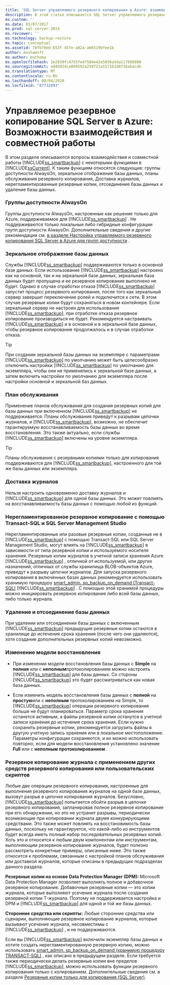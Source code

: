 ```yaml
---
title: 'SQL Server управляемого резервного копирования в Azure: взаимодействие и сосуществование | Документация Майкрософт'
description: В этой статье описывается SQL Server управляемого резервного копирования для Microsoft Azure взаимодействия и сосуществования с несколькими функциями в SQL Server 2014.
ms.custom: ''
ms.date: 03/07/2017
ms.prod: sql-server-2014
ms.reviewer: ''
ms.technology: backup-restore
ms.topic: conceptual
ms.assetid: 78fb78ed-653f-45fe-a02a-a66519bfee1b
author: mashamsft
ms.author: mathoma
ms.openlocfilehash: 2e2839fc4755fe47504e42e5058a5da117888900
ms.sourcegitcommit: ad4d92dce894592a259721a1571b1d8736abacdb
ms.translationtype: MT
ms.contentlocale: ru-RU
ms.lasthandoff: 08/04/2020
ms.locfileid: "87732893"
---
```

# <a name="sql-server-managed-backup-to-azure-interoperability-and-coexistence"></a>Управляемое резервное копирование SQL Server в Azure: Возможности взаимодействия и совместной работы
  В этом разделе описываются вопросы взаимодействия и совместной работы [!INCLUDE[ss_smartbackup](../includes/ss-smartbackup-md.md)] с некоторыми функциями в [!INCLUDE[ssCurrent](../includes/sscurrent-md.md)]. К таким функциям относятся следующие: группы доступности AlwaysOn, зеркальное отображение базы данных, планы обслуживания резервного копирования, Доставка журналов, нерегламентированные резервные копии, отсоединение базы данных и удаление базы данных.  
  
### <a name="alwayson-availability-groups"></a>Группы доступности AlwaysOn  
 Группы доступности AlwaysOn, настроенные как решение только для Azure, поддерживаемое для [!INCLUDE[ss_smartbackup](../includes/ss-smartbackup-md.md)] . Не поддерживаются только локальные либо гибридные конфигурации групп доступности AlwaysOn. Дополнительные сведения и другие рекомендации см. [в разделе Настройка управляемого резервного копирования SQL Server в Azure для групп доступности](../../2014/database-engine/setting-up-sql-server-managed-backup-to-windows-azure-for-availability-groups.md) .  
  
### <a name="database-mirroring"></a>Зеркальное отображение базы данных  
 Службы [!INCLUDE[ss_smartbackup](../includes/ss-smartbackup-md.md)] поддерживаются только в основной базе данных. Если использование [!INCLUDE[ss_smartbackup](../includes/ss-smartbackup-md.md)] настроено как на основной, так и на зеркальной базе данных, зеркальная база данных будет пропущена и ее резервное копирование выполнено не будет. Однако в случае отработки отказа [!INCLUDE[ss_smartbackup](../includes/ss-smartbackup-md.md)] запустит процесс резервного копирования, после того как зеркальный сервер завершит переключение ролей и подключится к сети. В этом случае резервные копии будут сохраняться в новом контейнере. Если зеркальный сервер не настроен для использования [!INCLUDE[ss_smartbackup](../includes/ss-smartbackup-md.md)], при отработке отказа резервное копирование производиться не будет. Рекомендуется настраивать [!INCLUDE[ss_smartbackup](../includes/ss-smartbackup-md.md)] и в основной и в зеркальной базе данных, чтобы резервное копирование продолжалось и в случае отработки отказа.  
  
> [!TIP]  
>  При создании зеркальной базы данных на экземпляре с параметрами [!INCLUDE[ss_smartbackup](../includes/ss-smartbackup-md.md)] по умолчанию может быть целесообразно отключить настройки [!INCLUDE[ss_smartbackup](../includes/ss-smartbackup-md.md)] по умолчанию для экземпляра, чтобы они не применялись к зеркальной базе данных, а затем включить настройки по умолчанию для экземпляра после настройки основной и зеркальной баз данных.  
  
### <a name="maintenance-plan"></a>План обслуживания  
 Применение планов обслуживания для создания резервных копий для базы данных при включенном [!INCLUDE[ss_smartbackup](../includes/ss-smartbackup-md.md)] не поддерживается. Планы обслуживания приведут к разрывам цепочки журналов, и [!INCLUDE[ss_smartbackup](../includes/ss-smartbackup-md.md)], возможно, не обеспечит гарантируемую восстанавливаемость базы данных во время восстановления. Это также актуально, если службы [!INCLUDE[ss_smartbackup](../includes/ss-smartbackup-md.md)] включены на уровне экземпляра.  
  
> [!TIP]  
>  Планы обслуживания с резервными копиями только для копирования поддерживаются для [!INCLUDE[ss_smartbackup](../includes/ss-smartbackup-md.md)], настроенного для той же базы данных или экземпляра.  
  
### <a name="log-shipping"></a>Доставка журналов  
 Нельзя настроить одновременно доставку журналов и [!INCLUDE[ss_smartbackup](../includes/ss-smartbackup-md.md)] для одной базы данных. Это может повлиять на восстанавливаемость базы данных с помощью любой из функций.  
  
### <a name="ad-hoc-backups-using-transact-sql-and-sql-server-management-studio"></a>Нерегламентированное резервное копирование с помощью Transact-SQL и SQL Server Management Studio  
 Нерегламентированные или разовые резервные копии, созданные не в [!INCLUDE[ss_smartbackup](../includes/ss-smartbackup-md.md)] с помощью Transact-SQL или SQL Server Management Studio, могут влиять на [!INCLUDE[ss_smartbackup](../includes/ss-smartbackup-md.md)] в зависимости от типа резервной копии и используемого носителя хранения. Резервные копии журналов в учетной записи хранения Azure [!INCLUDE[ss_smartbackup](../includes/ss-smartbackup-md.md)] , отличной от используемой, или других назначений, отличных от службы хранилища BLOB-объектов Azure, приведут к разрыву цепочки журналов. Для запуска резервного копирования в включенных базах данных рекомендуется использовать хранимую процедуру [smart_admin. sp_backup_on_demand &#40;Transact-SQL&#41;](/sql/relational-databases/system-stored-procedures/managed-backup-sp-backup-on-demand-transact-sql) [!INCLUDE[ss_smartbackup](../includes/ss-smartbackup-md.md)] . С помощью этой хранимой процедуры можно инициировать резервное копирование либо всей базы данных, либо только журнала.  
  
### <a name="drop-database-and-detach-database"></a>Удаление и отсоединение базы данных  
 При удалении или отсоединении базы данных с включенным [!INCLUDE[ss_smartbackup](../includes/ss-smartbackup-md.md)] предыдущие резервные копии остаются в хранилище до истечения срока хранения (после чего они удаляются), хотя создание дополнительных резервных копий невозможно.  
  
### <a name="changes-to-recovery-model"></a>Изменение модели восстановления  
  
-   При изменении модели восстановления базы данных с **Simple** на **полная** или с **неполным**протоколированием можно настроить [!INCLUDE[ss_smartbackup](../includes/ss-smartbackup-md.md)] для базы данных. Со стороны [!INCLUDE[ss_smartbackup](../includes/ss-smartbackup-md.md)] это будет рассматриваться как новая база данных.  
  
-   Если изменить модель восстановления базы данных с **полной** на **простую**или с **неполным** протоколированием на Simple, то [!INCLUDE[ss_smartbackup](../includes/ss-smartbackup-md.md)] операции резервного копирования больше не будут планироваться. Параметр срока хранения останется активным, а файлы резервной копии останутся в учетной записи хранения до истечения срока хранения. Если нужно сохранить резервные копии, рекомендуется загрузить файлы в другую учетную запись хранения или в локальное местоположение. Параметры конфигурации сохраняются, и их можно использовать повторно, если для модели восстановления установлено значение **Full** или с **неполным протоколированием** .  
  
### <a name="log-backups-using-other-backup-tools-or-custom-scripts"></a>Резервное копирование журнала с применением других средств резервного копирования или пользовательских скриптов  
 Любые две операции резервного копирования, настроенные для выполнения резервного копирования журналов на одной базе данных, вызовут разрыв в цепочке копирования журналов. Безусловно, [!INCLUDE[ss_smartbackup](../includes/ss-smartbackup-md.md)] попытается обойти разрыв в цепочке резервного копирования, запланировав полное резервное копирование при его обнаружении, но это не устранит разрывы, периодически возникающие при копировании журнала двумя конкурирующими средствами. Это также может повлиять на восстановимость базы данных, поскольку не гарантируется, что какой-либо из инструментов будет всегда иметь полный набор последовательных резервных копий. Хоть это и относится к любым двум компонентам или инструментам, выполняющим резервное копирование журналов, будет полезно рассмотреть конкретные примеры, описанные ниже. Это также относится к проблемам, связанным с настройкой планов обслуживания или доставкой журналов, которые описаны в предыдущих подразделах данного раздела.  
  
 **Резервные копии на основе Data Protection Manager (DPM):** Microsoft Data Protection Manager позволяет выполнять полное и добавочное резервное копирование. Добавочные резервные копии — это копии журнала, которые выполняют усечение журнала после создания резервной копии T-журнала. Поэтому не поддерживается настройка и DPM и [!INCLUDE[ss_smartbackup](../includes/ss-smartbackup-md.md)] для одной и той же базы данных.  
  
 **Сторонние средства или скрипты:** Любые сторонние средства или сценарии, выполняющие резервное копирование журналов, которые вызывают усечение журнала, несовместимы с [!INCLUDE[ss_smartbackup](../includes/ss-smartbackup-md.md)] , и не поддерживаются.  
  
 Если вы [!INCLUDE[ss_smartbackup](../includes/ss-smartbackup-md.md)] включили экземпляр базы данных и хотите создать нерегламентированную резервную копию, можно использовать [smart_admin. sp_backup_on_demand &#40;хранимую процедуру TRANSACT-SQL&#41;](/sql/relational-databases/system-stored-procedures/managed-backup-sp-backup-on-demand-transact-sql) , как описано в предыдущем разделе. Если требуется также периодически делать резервные копии вне пределов [!INCLUDE[ss_smartbackup](../includes/ss-smartbackup-md.md)], можно использовать функции резервного копирования только с копированием.  Дополнительные сведения см. в разделе [Резервные копии только для копирования (SQL Server)](../relational-databases/backup-restore/copy-only-backups-sql-server.md).  
  
  
